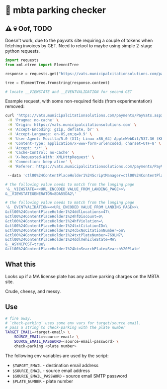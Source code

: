 # 🚗 mbta parking checker

## ⚠️ 💀 Oof, TODO

Doesn't work, due to the payvats site requiring a couple of tokens when fetching
invoices by GET. Need to retool to maybe using simple 2-stage python requests.

```python
import requests
from xml.etree import ElementTree

response = requests.get("https://vats.municipalcitationsolutions.com/payments/PayVats.aspx?location=47")

tree = ElementTree.fromstring(response.content)

# locate __VIEWSTATE and __EVENTVALIDATION for second GET
```

Example request, with some non-required fields (from experimentation) removed:

```bash
curl 'https://vats.municipalcitationsolutions.com/payments/PayVats.aspx?location=47' \
 -H 'Pragma: no-cache' \
 -H 'Origin: https://vats.municipalcitationsolutions.com' \
 -H 'Accept-Encoding: gzip, deflate, br' \
 -H 'Accept-Language: en-US,en;q=0.9' \
 -H 'User-Agent: Mozilla/5.0 (X11; Linux x86_64) AppleWebKit/537.36 (KHTML, like Gecko) Chrome/72.0.3626.119 Safari/537.36' \
 -H 'Content-Type: application/x-www-form-urlencoded; charset=UTF-8' \
 -H 'Accept: */*' \
 -H 'Cache-Control: no-cache' \
 -H 'X-Requested-With: XMLHttpRequest' \
 -H 'Connection: keep-alive' \
 -H 'Referer: https://vats.municipalcitationsolutions.com/payments/PayVats.aspx?location=47' \

 --data 'ctl00%24ContentPlaceHolder1%24ScriptManager=ctl00%24ContentPlaceHolder1%24updpan1%7Cctl00%24ContentPlaceHolder1%24btnSearchPlate\'

# the following value needs to match from the langing page
'&__VIEWSTATE=<<URL_ENCODED_VALUE_FROM_LANDING_PAGE>>\
&__VIEWSTATEGENERATOR=8DA55DA2\'

# the following value needs to match from the langing page
'&__EVENTVALIDATION=<<URL_ENCODED_VALUE_FROM_LANDING_PAGE>>\
&ctl00%24ContentPlaceHolder1%24ddlLocations=47\
&ctl00%24ContentPlaceHolder1%24hfDiscount=0\
&ctl00%24ContentPlaceHolder1%24hfViolation=\
&ctl00%24ContentPlaceHolder1%24txtCitationID=\
&ctl00%24ContentPlaceHolder1%24cbxNoCitationNumber=on\
&ctl00%24ContentPlaceHolder1%24txtPlateNumber=769LN7\
&ctl00%24ContentPlaceHolder1%24ddlVehicleState=MA\
&__ASYNCPOST=true\
&ctl00%24ContentPlaceHolder1%24btnSearchPlate=Search%20Plate'
```

## What this

Looks up if a MA license plate has any active parking charges on the MBTA site.

Crude, cheesy, and messy.

## Use

```bash
# fire away.
# `check-parking` uses some env vars for target/source email.
# pass a string to check-parking with the plate number
TARGET_EMAIL=<target-email> \
    SOURCE_EMAIL=<source-email> \
    SOURCE_EMAIL_PASSWORD=<source-email-password> \
    check-parking <plate number>
```

The following env variables are used by the script:

- `$TARGET_EMAIL` - destination email address
- `$SOURCE_EMAIL` - source email address
- `$SOURCE_EMAIL_PASSWORD` - source email SMTP password
- `$PLATE_NUMBER` - plate number
